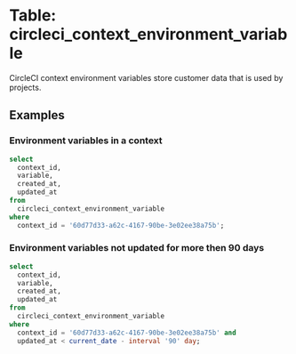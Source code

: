 # Table: circleci_context_environment_variable

CircleCI context environment variables store customer data that is used by projects.

## Examples

### Environment variables in a context

```sql
select
  context_id,
  variable,
  created_at,
  updated_at
from
  circleci_context_environment_variable
where
  context_id = '60d77d33-a62c-4167-90be-3e02ee38a75b';
```

### Environment variables not updated for more then 90 days
```sql
select
  context_id,
  variable,
  created_at,
  updated_at
from
  circleci_context_environment_variable
where
  context_id = '60d77d33-a62c-4167-90be-3e02ee38a75b' and
  updated_at < current_date - interval '90' day;
```


